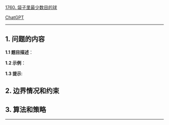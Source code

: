 [1760. 袋子里最少数目的球](https://leetcode.cn/problems/minimum-limit-of-balls-in-a-bag)

[ChatGPT](chat.openai.com)

---

## 1. 问题的内容
**1.1 题目描述**：

**1.2 示例**：

**1.3 提示**:

## 2. 边界情况和约束


## 3. 算法和策略

---

